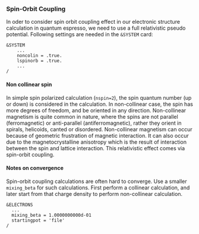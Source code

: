 ### Spin-Orbit Coupling 

In oder to consider spin orbit coupling effect in our electronic structure calculation in quantum espresso, we need to use a full relativistic pseudo potential. Following settings are needed in the `&SYSTEM` card: 

```
&SYSTEM
    ...
    noncolin = .true.
    lspinorb = .true.
    ...
/
```

#### Non collinear spin 
In simple spin polarized calculation (`nspin=2`), the spin quantum number (up or down) is considered in the calculation. In non-collinear case, the spin has more degrees of freedom, and be oriented in any direction. Non-collinear magnetism is quite common in nature, where the spins are not parallel (ferromagnetic) or anti-parallel (antiferromagnetic), rather they orient in spirals, helicoids, canted or disordered. Non-collinear magnetism can occur because of geometric frustration of magnetic interaction. It can also occur due to the magnetocrystalline anisotropy which is the result of interaction between the spin and lattice interaction. This relativistic effect comes via spin-orbit coupling. 

#### Notes on convergence 
Spin-orbit coupling calculations are often hard to converge. Use a smaller `mixing_beta` for such calculations. First perform a collinear calculation, and later start from that charge density to perform non-collinear calculation. 

```
&ELECTRONS
  ...
  mixing_beta = 1.0000000000d-01
  startingpot = 'file'
/
``` 
